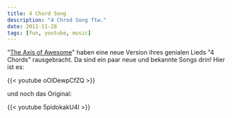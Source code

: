 ```yaml
---
title: 4 Chord Song
description: "4 Chrod Song ftw."
date: 2011-11-28
tags: [fun, youtube, music]
---
```


"[The Axis of Awesome](http://www.axisofawesome.net/)" haben eine neue
Version ihres genialen Lieds "4 Chords" rausgebracht. Da sind ein paar
neue und bekannte Songs drin! Hier ist es:

{{< youtube oOlDewpCfZQ >}}

und noch das Original:

{{< youtube 5pidokakU4I >}}